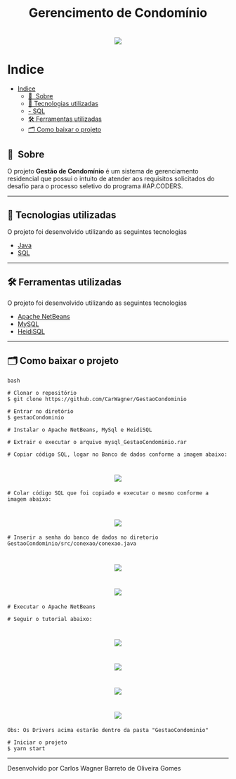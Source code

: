 <h1 align="center">
    Gerencimento de Condomínio
</h1>


<h1 align="center">
  <img src="https://ik.imagekit.io/xfk59fk09pp/5d39b5e2d624c-5d39b5e2d6289gestaocondominio.png_tWwnGVoG3.png?ik-sdk-version=javascript-1.4.3&updatedAt=1642961068982">
  </h1>


# Indice

- [Indice](#indice)
  - [🔖&nbsp; Sobre](#-sobre)
  - [🚀 Tecnologias utilizadas](#-tecnologias-utilizadas)
  - [- SQL](#--sql)
  - [🛠 Ferramentas utilizadas](#-ferramentas-utilizadas)
  - [🗂 Como baixar o projeto](#-como-baixar-o-projeto)

## 🔖&nbsp; Sobre

O projeto **Gestão de Condomínio** é um sistema de gerenciamento residencial que possui o intuito de atender aos requisitos solicitados do desafio para o processo seletivo do programa #AP.CODERS.

---

## 🚀 Tecnologias utilizadas

O projeto foi desenvolvido utilizando as seguintes tecnologias

- [Java](#-tecnologias-utilizadas)
- [SQL](#-tecnologias-utilizadas)
---

## 🛠 Ferramentas utilizadas

O projeto foi desenvolvido utilizando as seguintes tecnologias

- [Apache NetBeans](https://netbeans.apache.org/)
- [MySQL](https://www.mysql.com)
- [HeidiSQL](https://www.heidisql.com/)

---

## 🗂 Como baixar o projeto

    bash

    # Clonar o repositório
    $ git clone https://github.com/CarWagner/GestaoCondominio

    # Entrar no diretório
    $ gestaoCondominio
    
    # Instalar o Apache NetBeans, MySql e HeidiSQL

    # Extrair e executar o arquivo mysql_GestaoCondominio.rar

    # Copiar código SQL, logar no Banco de dados conforme a imagem abaixo:

<h1 align="center">
  <img src="https://ik.imagekit.io/xfk59fk09pp/cond_a_VW6v_4AxTw.png?ik-sdk-version=javascript-1.4.3&updatedAt=1642965236569">
  </h1> 
    
    # Colar código SQL que foi copiado e executar o mesmo conforme a imagem abaixo:

<h1 align="center">
  <img src="https://ik.imagekit.io/xfk59fk09pp/cond_b_T3nU_AyKk.png?ik-sdk-version=javascript-1.4.3&updatedAt=1642965251722">
  </h1> 

    # Inserir a senha do banco de dados no diretorio GestaoCondominio/src/conexao/conexao.java
    
  <h1 align="center">
  <img src="https://ik.imagekit.io/xfk59fk09pp/printcond_a_SBmpQOzh1.png?ik-sdk-version=javascript-1.4.3&updatedAt=1642963455690">
  </h1> 

  <h1 align="center">
  <img src="https://ik.imagekit.io/xfk59fk09pp/printcond_yUn1hPyya.png?ik-sdk-version=javascript-1.4.3&updatedAt=1642963334227">
  </h1>
  
    # Executar o Apache NetBeans 

    # Seguir o tutorial abaixo:

<h1 align="center">
  <img src="https://ik.imagekit.io/xfk59fk09pp/passo_a_q_kvJOPrpz3.png?ik-sdk-version=javascript-1.4.3&updatedAt=1642963176467">
  </h1>

<h1 align="center">
  <img src="https://ik.imagekit.io/xfk59fk09pp/passo_b_l0mP4VO94.png?ik-sdk-version=javascript-1.4.3&updatedAt=1642963192917">
  </h1>

<h1 align="center">
  <img src="https://ik.imagekit.io/xfk59fk09pp/passo_1_Nzh-u8azc.png?ik-sdk-version=javascript-1.4.3&updatedAt=1642963207131">
  </h1>

<h1 align="center">
  <img src="https://ik.imagekit.io/xfk59fk09pp/passo_2_QRx-U62Ck.png?ik-sdk-version=javascript-1.4.3&updatedAt=1642963218095">
  </h1>

    Obs: Os Drivers acima estarão dentro da pasta "GestaoCondominio"

    # Iniciar o projeto
    $ yarn start


---

Desenvolvido por Carlos Wagner Barreto de Oliveira Gomes